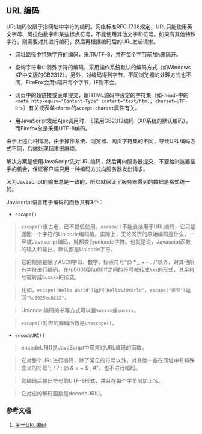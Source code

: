 ## URL 编码

URL编码仅限于指网址中字符的编码。网络标准RFC 1738规定，URL只能使用英文字母、阿拉伯数字和某些标点符号，不能使用其他文字和符号。如果有其他特殊字符，则需要对其进行编码，然后再根据编码后的URL发起请求。


- 网址路径中特殊字符的编码，采用UTF-8，并在每个字节前加`%`来隔开。

- 查询字符串中特殊字符的编码，采用操作系统默认的编码方式（如Windows XP中文版的GB2312）。另外，对编码得到字节，不同浏览器的处理方式也不同，FireFox会用`%`隔开每个字节，IE则不会。

- 网页中的超链接或表单提交，跟HTML源码中设定的字符集（如`<head>`中的`<meta http-equiv="Content-Type" content="text/html; charset=UTF-8">`）有关或表单`<form>`的`accept-charset`属性有关。

- 用JavaScript发起Ajax调用时，IE采用GB2312编码（XP系统的默认编码），而Firefox总是采用UTF-8编码。

由于上述几种情况，由于操作系统、浏览器、网页字符集的不同，导致URL编码方式不同，后端处理起来很麻烦。

解决方案是使用JavaScript先对URL编码，然后再向服务器提交，不要给浏览器插手的机会，保证客户端只用一种编码方式向服务器发出请求。

因为Javascript的输出总是一致的，所以就保证了服务器得到的数据是格式统一的。

Javascript语言用于编码的函数共有3个：
- `escape()`
> `escape()`很古老，已不提倡使用。`escape()`不能直接用于URL编码，它只是返回一个字符的Unicode编码值。实际上，无论网页的原始编码是什么，一旦被Javascript编码，就都变为unicode字符。也就是说，Javascipt函数的输入和输出，默认都是Unicode字符。

> 它的规则是除了ASCII字母、数字、标点符号"@ * _ + - . /"以外，对其他所有字符进行编码。在\u0000到\u00ff之间的符号被转成`%xx`的形式，其余符号被转成`%uxxxx`的形式。

> 比如，`escape("Hello World")`返回`"Hello%20World"`，`escape("春节")`返回`"%u6625%u8282"`，

> Unicode 编码的书写方式可以是`%uxxxx`或`\uxxxx`。

> `escape()`对应的解码函数是`unescape()`。

- `encodeURI()`
> encodeURI()是JavaScript中用来对URL编码的函数。

> 它对整个URL进行编码，除了常见的符号以外，对其他一些在网址中有特殊含义的符号"; / ? : @ & = + $ , #"，也不进行编码。

> 它编码后输出符号的UTF-8形式，并且在每个字节前加上%。

> 它对应的解码函数是decodeURI()。

### 参考文档
1. [关于URL编码](http://www.ruanyifeng.com/blog/2010/02/url_encoding.html)
